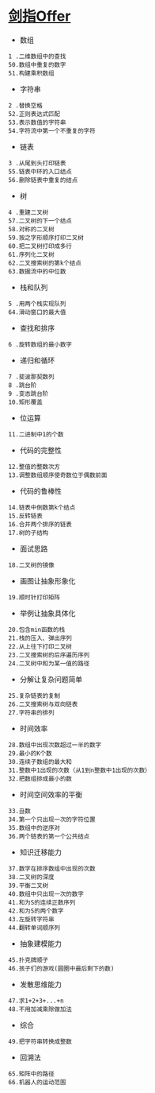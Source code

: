 
# [剑指Offer](https://www.nowcoder.com/ta/coding-interviews?page=1)

 - 数组
```
1 .二维数组中的查找
50.数组中重复的数字 
51.构建乘积数组 
```

 - 字符串
```
2 .替换空格
52.正则表达式匹配 
53.表示数值的字符串 
54.字符流中第一个不重复的字符 
```

 - 链表
```
3 .从尾到头打印链表
55.链表中环的入口结点 
56.删除链表中重复的结点 
```

 - 树
```
4 .重建二叉树
57.二叉树的下一个结点 
58.对称的二叉树 
59.按之字形顺序打印二叉树 
60.把二叉树打印成多行 
61.序列化二叉树 
62.二叉搜索树的第k个结点 
63.数据流中的中位数 
```

 - 栈和队列
```
5 .用两个栈实现队列
64.滑动窗口的最大值 
```

 - 查找和排序
```
6 .旋转数组的最小数字
```

 - 递归和循环
```
7 .斐波那契数列
8 .跳台阶
9 .变态跳台阶
10.矩形覆盖
```

 - 位运算
```
11.二进制中1的个数
```

 - 代码的完整性
```
12.整值的整数次方
13.调整数组顺序使奇数位于偶数前面
```

 - 代码的鲁棒性
```
14.链表中倒数第k个结点
15.反转链表
16.合并两个排序的链表
17.树的子结构
```

 - 面试思路
```
18.二叉树的镜像
```

 - 画图让抽象形象化
```
19.顺时针打印矩阵
```

 - 举例让抽象具体化
```
20.包含min函数的栈 
21.栈的压入、弹出序列 
22.从上往下打印二叉树 
23.二叉搜索树的后序遍历序列 
24.二叉树中和为某一值的路径 
```

 - 分解让复杂问题简单
```
25.复杂链表的复制
26.二叉搜索树与双向链表
27.字符串的排列
```

 - 时间效率
```
28.数组中出现次数超过一半的数字
29.最小的K个数
30.连续子数组的最大和
31.整数中1出现的次数（从1到n整数中1出现的次数）
32.把数组排成最小的数
```

  - 时间空间效率的平衡
```
33.丑数 
34.第一个只出现一次的字符位置 
35.数组中的逆序对 
36.两个链表的第一个公共结点 
```

 - 知识迁移能力
```
37.数字在排序数组中出现的次数 
38.二叉树的深度 
39.平衡二叉树 
40.数组中只出现一次的数字 
41.和为S的连续正数序列 
42.和为S的两个数字 
43.左旋转字符串 
44.翻转单词顺序列 
```

 - 抽象建模能力
```
45.扑克牌顺子 
46.孩子们的游戏(圆圈中最后剩下的数) 
```

 - 发散思维能力
```
47.求1+2+3+...+n
48.不用加减乘除做加法 
```

 - 综合

```
49.把字符串转换成整数 
```

 - 回溯法
```
65.矩阵中的路径 
66.机器人的运动范围 
```

